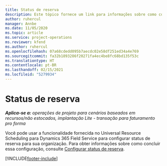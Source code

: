 ```yaml
---
title: Status de reserva
description: Este tópico fornece um link para informações sobre como configurar status de reserva no Project Operations.
author: ruhercul
manager: Annbe
ms.date: 11/05/2020
ms.topic: article
ms.service: project-operations
ms.reviewer: kfend
ms.author: ruhercul
ms.openlocfilehash: 07a68cdedd095b7aecdc02e58df251ed34a4e769
ms.sourcegitcommit: fa32b1893286f20271fa4ec4be8fc68bd135f53c
ms.translationtype: HT
ms.contentlocale: pt-BR
ms.lasthandoff: 02/15/2021
ms.locfileid: "5279934"
---
```

# <a name="booking-statuses"></a>Status de reserva

_**Aplica-se a:** operações de projeto para cenários baseados em recursos/não estocados, implantação Lite - transação para faturamento pro forma_

Você pode usar a funcionalidade fornecida no Universal Resource Scheduling para Dynamics 365 Field Service para configurar status de reserva para sua organização. Para obter informações sobre como concluir essa configuração, consulte [Configurar status de reserva](https://docs.microsoft.com/dynamics365/field-service/set-up-booking-statuses).


[!INCLUDE[footer-include](../includes/footer-banner.md)]